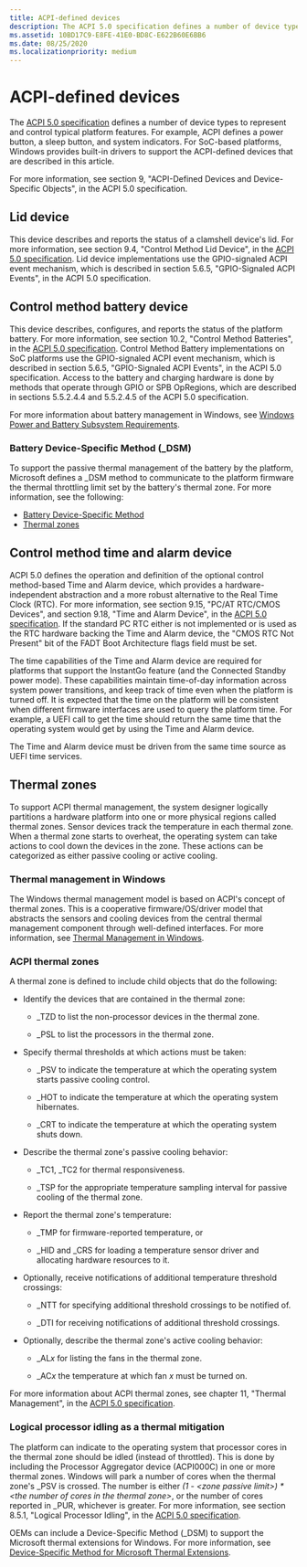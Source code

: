 ```yaml
---
title: ACPI-defined devices
description: The ACPI 5.0 specification defines a number of device types to represent and control typical platform features.
ms.assetid: 10BD17C9-E8FE-41E0-BD8C-E622B60E6BB6
ms.date: 08/25/2020
ms.localizationpriority: medium
---
```


# ACPI-defined devices

The [ACPI 5.0 specification](https://uefi.org/specifications) defines a number of device types to represent and control typical platform features. For example, ACPI defines a power button, a sleep button, and system indicators. For SoC-based platforms, Windows provides built-in drivers to support the ACPI-defined devices that are described in this article.

For more information, see section 9, "ACPI-Defined Devices and Device-Specific Objects", in the ACPI 5.0 specification.

## Lid device

This device describes and reports the status of a clamshell device's lid. For more information, see section 9.4, "Control Method Lid Device", in the [ACPI 5.0 specification](https://uefi.org/specifications). Lid device implementations use the GPIO-signaled ACPI event mechanism, which is described in section 5.6.5, "GPIO-Signaled ACPI Events", in the ACPI 5.0 specification.

## Control method battery device

This device describes, configures, and reports the status of the platform battery. For more information, see section 10.2, "Control Method Batteries", in the [ACPI 5.0 specification](https://uefi.org/specifications). Control Method Battery implementations on SoC platforms use the GPIO-signaled ACPI event mechanism, which is described in section 5.6.5, "GPIO-Signaled ACPI Events", in the ACPI 5.0 specification. Access to the battery and charging hardware is done by methods that operate through GPIO or SPB OpRegions, which are described in sections 5.5.2.4.4 and 5.5.2.4.5 of the ACPI 5.0 specification.

For more information about battery management in Windows, see [Windows Power and Battery Subsystem Requirements](https://docs.microsoft.com/windows-hardware/design/component-guidelines/windows-power-and-battery-subsystem-requirements).

### Battery Device-Specific Method (\_DSM)

To support the passive thermal management of the battery by the platform, Microsoft defines a \_DSM method to communicate to the platform firmware the thermal throttling limit set by the battery's thermal zone. For more information, see the following:

- [Battery Device-Specific Method](battery-device-specific-method.md)
- [Thermal zones](#thermal-zones)

## Control method time and alarm device

ACPI 5.0 defines the operation and definition of the optional control method-based Time and Alarm device, which provides a hardware-independent abstraction and a more robust alternative to the Real Time Clock (RTC). For more information, see section 9.15, "PC/AT RTC/CMOS Devices", and section 9.18, "Time and Alarm Device", in the [ACPI 5.0 specification](https://uefi.org/specifications). If the standard PC RTC either is not implemented or is used as the RTC hardware backing the Time and Alarm device, the "CMOS RTC Not Present" bit of the FADT Boot Architecture flags field must be set.

The time capabilities of the Time and Alarm device are required for platforms that support the InstantGo feature (and the Connected Standby power mode). These capabilities maintain time-of-day information across system power transitions, and keep track of time even when the platform is turned off. It is expected that the time on the platform will be consistent when different firmware interfaces are used to query the platform time. For example, a UEFI call to get the time should return the same time that the operating system would get by using the Time and Alarm device.

The Time and Alarm device must be driven from the same time source as UEFI time services.

## Thermal zones

To support ACPI thermal management, the system designer logically partitions a hardware platform into one or more physical regions called thermal zones. Sensor devices track the temperature in each thermal zone. When a thermal zone starts to overheat, the operating system can take actions to cool down the devices in the zone. These actions can be categorized as either passive cooling or active cooling.

### Thermal management in Windows

The Windows thermal management model is based on ACPI's concept of thermal zones. This is a cooperative firmware/OS/driver model that abstracts the sensors and cooling devices from the central thermal management component through well-defined interfaces. For more information, see [Thermal Management in Windows](https://docs.microsoft.com/windows-hardware/design/device-experiences/thermal-management-in-windows).

### ACPI thermal zones

A thermal zone is defined to include child objects that do the following:

- Identify the devices that are contained in the thermal zone:

  - \_TZD to list the non-processor devices in the thermal zone.

  - \_PSL to list the processors in the thermal zone.

- Specify thermal thresholds at which actions must be taken:

  - \_PSV to indicate the temperature at which the operating system starts passive cooling control.

  - \_HOT to indicate the temperature at which the operating system hibernates.

  - \_CRT to indicate the temperature at which the operating system shuts down.

- Describe the thermal zone's passive cooling behavior:

  - \_TC1, \_TC2 for thermal responsiveness.

  - \_TSP for the appropriate temperature sampling interval for passive cooling of the thermal zone.

- Report the thermal zone's temperature:

  - \_TMP for firmware-reported temperature, or

  - \_HID and \_CRS for loading a temperature sensor driver and allocating hardware resources to it.

- Optionally, receive notifications of additional temperature threshold crossings:

  - \_NTT for specifying additional threshold crossings to be notified of.

  - \_DTI for receiving notifications of additional threshold crossings.

- Optionally, describe the thermal zone's active cooling behavior:

  - \_AL*x* for listing the fans in the thermal zone.

  - \_AC*x* the temperature at which fan *x* must be turned on.

For more information about ACPI thermal zones, see chapter 11, "Thermal Management", in the [ACPI 5.0 specification](https://uefi.org/specifications).

### Logical processor idling as a thermal mitigation

The platform can indicate to the operating system that processor cores in the thermal zone should be idled (instead of throttled). This is done by including the Processor Aggregator device (ACPI000C) in one or more thermal zones. Windows will park a number of cores when the thermal zone's \_PSV is crossed. The number is either *(1 - &lt;zone passive limit&gt;) \* &lt;the number of cores in the thermal zone&gt;*, or the number of cores reported in \_PUR, whichever is greater. For more information, see section 8.5.1, "Logical Processor Idling", in the [ACPI 5.0 specification](https://uefi.org/specifications).

OEMs can include a Device-Specific Method (\_DSM) to support the Microsoft thermal extensions for Windows. For more information, see [Device-Specific Method for Microsoft Thermal Extensions](device-specific-method-for-microsoft-thermal-extensions.md).

